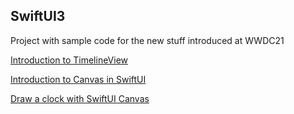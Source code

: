 ## SwiftUI3

Project with sample code for the new stuff introduced at WWDC21

[Introduction to TimelineView](https://www.gfrigerio.com/introduction-to-timelineview/)

[Introduction to Canvas in SwiftUI](https://www.gfrigerio.com/introduction-to-canvas-in-swiftui/)

[Draw a clock with SwiftUI Canvas](https://www.gfrigerio.com/draw-a-clock-with-swiftui-canvas/)
